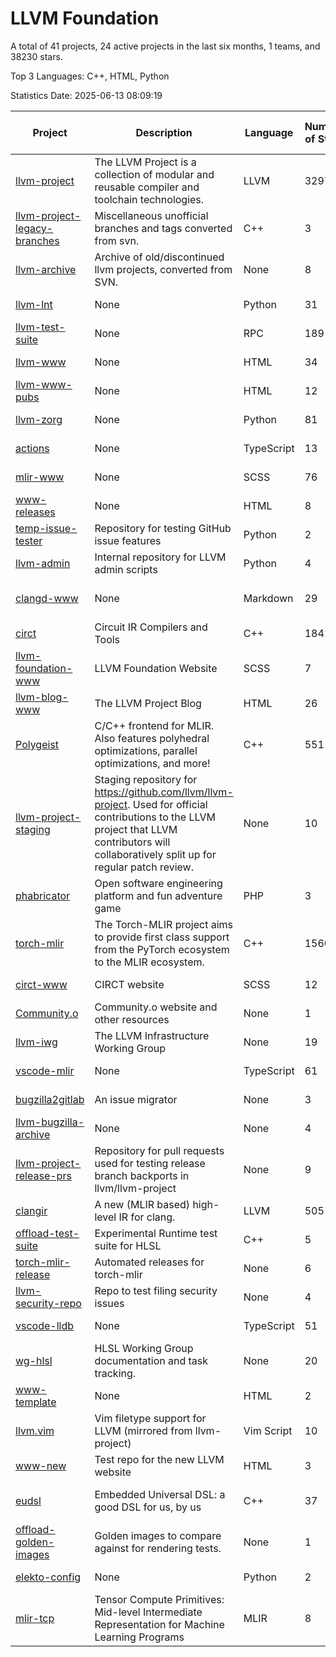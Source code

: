 # LLVM Foundation

A total of 41 projects, 24 active projects in the last six months, 1 teams, and 38230 stars.

Top 3 Languages: C++, HTML, Python

Statistics Date: 2025-06-13 08:09:19

| Project | Description | Language | Number of Stars | License | Creation Date | Last Updated Date | Last Pushed Date |
| --- | --- | --- | --- | --- | --- | --- | --- |
| [llvm-project](https://github.com/llvm/llvm-project) | The LLVM Project is a collection of modular and reusable compiler and toolchain technologies. | LLVM | 32979 | Other | 2016-12-07 | 2025-06-13 | 2025-06-13 |
| [llvm-project-legacy-branches](https://github.com/llvm/llvm-project-legacy-branches) | Miscellaneous unofficial branches and tags converted from svn. | C++ | 3 | - | 2019-01-09 | 2023-05-31 | 2019-05-14 |
| [llvm-archive](https://github.com/llvm/llvm-archive) | Archive of old/discontinued llvm projects, converted from SVN. | None | 8 | - | 2019-01-09 | 2024-11-16 | 2021-02-09 |
| [llvm-lnt](https://github.com/llvm/llvm-lnt) | None | Python | 31 | Other | 2019-01-09 | 2025-04-25 | 2025-04-25 |
| [llvm-test-suite](https://github.com/llvm/llvm-test-suite) | None | RPC | 189 | Other | 2019-01-09 | 2025-06-13 | 2025-06-13 |
| [llvm-www](https://github.com/llvm/llvm-www) | None | HTML | 34 | Other | 2019-01-09 | 2025-06-13 | 2025-06-13 |
| [llvm-www-pubs](https://github.com/llvm/llvm-www-pubs) | None | HTML | 12 | - | 2019-01-09 | 2025-05-18 | 2021-01-28 |
| [llvm-zorg](https://github.com/llvm/llvm-zorg) | None | Python | 81 | Other | 2019-01-09 | 2025-06-10 | 2025-06-12 |
| [actions](https://github.com/llvm/actions) | None | TypeScript | 13 | Other | 2019-11-18 | 2025-04-18 | 2024-08-08 |
| [mlir-www](https://github.com/llvm/mlir-www) | None | SCSS | 76 | - | 2019-12-09 | 2025-05-21 | 2025-06-13 |
| [www-releases](https://github.com/llvm/www-releases) | None | HTML | 8 | - | 2020-01-09 | 2025-04-04 | 2025-03-05 |
| [temp-issue-tester](https://github.com/llvm/temp-issue-tester) | Repository for testing GitHub issue features | Python | 2 | - | 2020-02-01 | 2024-07-30 | 2024-02-03 |
| [llvm-admin](https://github.com/llvm/llvm-admin) | Internal repository for LLVM admin scripts | Python | 4 | - | 2020-02-06 | 2024-07-30 | 2024-04-08 |
| [clangd-www](https://github.com/llvm/clangd-www) | None | Markdown | 29 | Apache License 2.0 | 2020-02-12 | 2025-06-01 | 2025-05-31 |
| [circt](https://github.com/llvm/circt) | Circuit IR Compilers and Tools | C++ | 1841 | Other | 2020-03-05 | 2025-06-13 | 2025-06-13 |
| [llvm-foundation-www](https://github.com/llvm/llvm-foundation-www) | LLVM Foundation Website | SCSS | 7 | - | 2020-04-03 | 2025-04-04 | 2024-08-18 |
| [llvm-blog-www](https://github.com/llvm/llvm-blog-www) | The LLVM Project Blog | HTML | 26 | - | 2020-06-19 | 2025-04-04 | 2025-03-11 |
| [Polygeist](https://github.com/llvm/Polygeist) | C/C++ frontend for MLIR. Also features polyhedral optimizations, parallel optimizations, and more! | C++ | 551 | Other | 2020-07-08 | 2025-06-11 | 2025-05-30 |
| [llvm-project-staging](https://github.com/llvm/llvm-project-staging) | Staging repository for https://github.com/llvm/llvm-project. Used for official contributions to the LLVM project that LLVM contributors will collaboratively split up for regular patch review. | None | 10 | Other | 2020-07-09 | 2024-07-30 | 2021-08-24 |
| [phabricator](https://github.com/llvm/phabricator) | Open software engineering platform and fun adventure game | PHP | 3 | Apache License 2.0 | 2020-07-28 | 2025-02-21 | 2021-10-07 |
| [torch-mlir](https://github.com/llvm/torch-mlir) | The Torch-MLIR project aims to provide first class support from the PyTorch ecosystem to the MLIR ecosystem. | C++ | 1560 | Other | 2020-07-30 | 2025-06-12 | 2025-06-12 |
| [circt-www](https://github.com/llvm/circt-www) | CIRCT website | SCSS | 12 | - | 2021-01-08 | 2025-06-13 | 2025-06-13 |
| [Community.o](https://github.com/llvm/Community.o) | Community.o website and other resources | None | 1 | - | 2021-02-06 | 2024-07-30 | 2023-03-16 |
| [llvm-iwg](https://github.com/llvm/llvm-iwg) | The LLVM Infrastructure Working Group | None | 19 | Other | 2021-03-02 | 2025-05-18 | 2022-08-31 |
| [vscode-mlir](https://github.com/llvm/vscode-mlir) | None | TypeScript | 61 | Other | 2021-07-28 | 2025-06-07 | 2024-05-17 |
| [bugzilla2gitlab](https://github.com/llvm/bugzilla2gitlab) | An issue migrator | None | 3 | MIT License | 2021-10-10 | 2024-10-28 | 2022-01-17 |
| [llvm-bugzilla-archive](https://github.com/llvm/llvm-bugzilla-archive) | None | None | 4 | - | 2021-11-26 | 2023-03-28 | 2021-11-28 |
| [llvm-project-release-prs](https://github.com/llvm/llvm-project-release-prs) | Repository for pull requests used for testing release branch backports in llvm/llvm-project | None | 9 | Other | 2022-05-18 | 2024-07-30 | 2023-12-11 |
| [clangir](https://github.com/llvm/clangir) | A new (MLIR based) high-level IR for clang. | LLVM | 505 | Other | 2022-08-04 | 2025-06-11 | 2025-06-12 |
| [offload-test-suite](https://github.com/llvm/offload-test-suite) | Experimental Runtime test suite for HLSL | C++ | 5 | Other | 2023-12-04 | 2025-06-11 | 2025-06-11 |
| [torch-mlir-release](https://github.com/llvm/torch-mlir-release) | Automated releases for torch-mlir | None | 6 | - | 2024-02-01 | 2025-05-17 | 2025-04-01 |
| [llvm-security-repo](https://github.com/llvm/llvm-security-repo) | Repo to test filing security issues | None | 4 | - | 2024-02-22 | 2025-05-29 | 2024-06-13 |
| [vscode-lldb](https://github.com/llvm/vscode-lldb) | None | TypeScript | 51 | Other | 2024-05-15 | 2025-06-02 | 2025-06-02 |
| [wg-hlsl](https://github.com/llvm/wg-hlsl) | HLSL Working Group documentation and task tracking. | None | 20 | Other | 2024-07-25 | 2025-06-04 | 2025-06-03 |
| [www-template](https://github.com/llvm/www-template) | None | HTML | 2 | MIT License | 2024-08-19 | 2025-04-14 | 2024-11-25 |
| [llvm.vim](https://github.com/llvm/llvm.vim) | Vim filetype support for LLVM (mirrored from llvm-project) | Vim Script | 10 | Other | 2024-08-24 | 2025-04-24 | 2025-04-24 |
| [www-new](https://github.com/llvm/www-new) | Test repo for the new LLVM website | HTML | 3 | - | 2024-09-05 | 2025-06-08 | 2025-06-08 |
| [eudsl](https://github.com/llvm/eudsl) | Embedded Universal DSL: a good DSL for us, by us | C++ | 37 | Apache License 2.0 | 2024-11-08 | 2025-05-18 | 2025-06-13 |
| [offload-golden-images](https://github.com/llvm/offload-golden-images) | Golden images to compare against for rendering tests. | None | 1 | Other | 2024-12-20 | 2025-05-14 | 2025-01-02 |
| [elekto-config](https://github.com/llvm/elekto-config) | None | Python | 2 | - | 2025-01-21 | 2025-04-04 | 2025-02-11 |
| [mlir-tcp](https://github.com/llvm/mlir-tcp) | Tensor Compute Primitives: Mid-level Intermediate Representation for Machine Learning Programs | MLIR | 8 | Other | 2025-01-29 | 2025-06-10 | 2025-06-10 |
